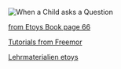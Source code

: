 ﻿![When a Child asks a Question](https://raw.github.com/niccokunzmann/spiele-mit-kindern/master/quellen/When_a_Child_asks_a_Question.png)

[from Etoys Book page 66](http://www.mttcs.org/Projekte/Squeak/material/i3learning.pdf)

[Tutorials from Freemor](https://archive.org/search.php?query=freemor)

[Lehrmaterialien etoys](http://www.columbusschoolforgirls.net/etoys/)